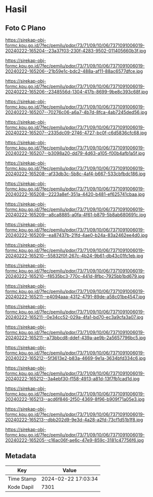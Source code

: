# Hasil

## Foto C Plano

https://sirekap-obj-formc.kpu.go.id/7fec/pemilu/pdpr/73/71/09/10/06/7371091006019-20240222-165204--23a37f03-230f-4283-9502-011405660b3f.jpg

https://sirekap-obj-formc.kpu.go.id/7fec/pemilu/pdpr/73/71/09/10/06/7371091006019-20240222-165206--21b59e1c-bdc2-488a-af11-88ac6577dfce.jpg

https://sirekap-obj-formc.kpu.go.id/7fec/pemilu/pdpr/73/71/09/10/06/7371091006019-20240222-165206--2348556d-1304-417b-8699-9be8c393c68f.jpg

https://sirekap-obj-formc.kpu.go.id/7fec/pemilu/pdpr/73/71/09/10/06/7371091006019-20240222-165207--70276c06-a6a7-4b7d-8fca-4ab7245ded56.jpg

https://sirekap-obj-formc.kpu.go.id/7fec/pemilu/pdpr/73/71/09/10/06/7371091006019-20240222-165207--2335dc09-2746-4727-bc0f-c6d5836cfc68.jpg

https://sirekap-obj-formc.kpu.go.id/7fec/pemilu/pdpr/73/71/09/10/06/7371091006019-20240222-165207--b3098a20-dd79-4d63-a105-f00b4afb1a5f.jpg

https://sirekap-obj-formc.kpu.go.id/7fec/pemilu/pdpr/73/71/09/10/06/7371091006019-20240222-165208--af33db3c-5b8c-4af4-b667-533cbfbdc186.jpg

https://sirekap-obj-formc.kpu.go.id/7fec/pemilu/pdpr/73/71/09/10/06/7371091006019-20240222-165208--2223a8ef-351a-4420-b481-ef625741cbaa.jpg

https://sirekap-obj-formc.kpu.go.id/7fec/pemilu/pdpr/73/71/09/10/06/7371091006019-20240222-165209--a8ca8885-a0fa-4f61-b879-5b8ab680691c.jpg

https://sirekap-obj-formc.kpu.go.id/7fec/pemilu/pdpr/73/71/09/10/06/7371091006019-20240222-165209--ea87437b-21fd-4ae0-b24a-83a2462ee4d0.jpg

https://sirekap-obj-formc.kpu.go.id/7fec/pemilu/pdpr/73/71/09/10/06/7371091006019-20240222-165210--55832f0f-267c-4b24-9b61-db43c01fc1eb.jpg

https://sirekap-obj-formc.kpu.go.id/7fec/pemilu/pdpr/73/71/09/10/06/7371091006019-20240222-165210--f8535bc3-770c-441d-8fbc-7925bb1bd679.jpg

https://sirekap-obj-formc.kpu.go.id/7fec/pemilu/pdpr/73/71/09/10/06/7371091006019-20240222-165211--e4094aaa-4312-4791-89de-a58c01be4547.jpg

https://sirekap-obj-formc.kpu.go.id/7fec/pemilu/pdpr/73/71/09/10/06/7371091006019-20240222-165211--0e34cc52-029a-4fa1-bd70-ec3a9cfa3a07.jpg

https://sirekap-obj-formc.kpu.go.id/7fec/pemilu/pdpr/73/71/09/10/06/7371091006019-20240222-165211--a73bbcd8-ddef-439a-ae9b-2a5657796bc5.jpg

https://sirekap-obj-formc.kpu.go.id/7fec/pemilu/pdpr/73/71/09/10/06/7371091006019-20240222-165212--5f3613e2-b83a-4669-9e1a-3634bfd334c6.jpg

https://sirekap-obj-formc.kpu.go.id/7fec/pemilu/pdpr/73/71/09/10/06/7371091006019-20240222-165212--3a4ebf30-f158-4913-a81d-13f7fb1cad1d.jpg

https://sirekap-obj-formc.kpu.go.id/7fec/pemilu/pdpr/73/71/09/10/06/7371091006019-20240222-165213--acd6f846-2f50-4369-8f96-b909f71a05e3.jpg

https://sirekap-obj-formc.kpu.go.id/7fec/pemilu/pdpr/73/71/09/10/06/7371091006019-20240222-165213--dbb202d9-9e3d-4a28-a2fd-73cf1d51b1f8.jpg

https://sirekap-obj-formc.kpu.go.id/7fec/pemilu/pdpr/73/71/09/10/06/7371091006019-20240222-165205--c16ac06f-ae6c-47e9-859c-3181c47756f6.jpg


## Metadata

| Key        | Value               |
| ---------- | ------------------- |
| Time Stamp | 2024-02-22 17:03:34 |
| Kode Dapil | 7301                |




